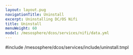 ```yaml
---
layout: layout.pug
navigationTitle: Uninstall
excerpt: Uninstalling DC/OS Nifi
title: Uninstall
menuWeight: 60
model: /mesosphere/dcos/services/nifi/data.yml
---
```


#include /mesosphere/dcos/services/include/uninstall.tmpl
